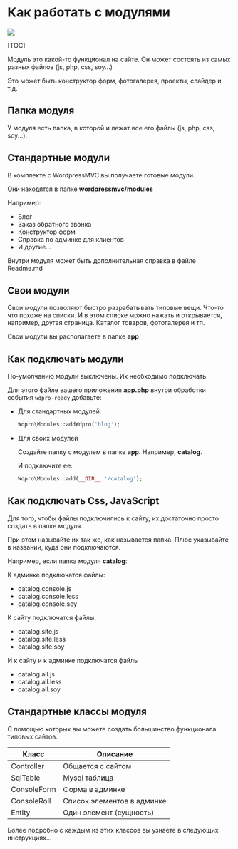 # Как работать с модулями

[![](http://img.youtube.com/vi/eG8V1iz1D_c/0.jpg)](http://www.youtube.com/watch?v=eG8V1iz1D_c "")

[TOC]

Модуль это какой-то функционал на сайте. Он может состоять из самых разных файлов (js, php, css, soy...)

Это может быть конструктор форм, фотогалерея, проекты, слайдер и т.д.



## Папка модуля

У модуля есть папка, в которой и лежат все его файлы (js, php, css, soy...).



## Стандартные модули

В комплекте с WordpressMVC вы получаете готовые модули.

Они находятся в папке **wordpressmvc/modules**

Например:

* Блог
* Заказ обратного звонка
* Конструктор форм
* Справка по админке для клиентов
* И другие...

Внутри модуля может быть дополнительная справка в файле Readme.md



## Свои модули

Свои модули позволяют быстро разрабатывать типовые вещи. Что-то что похоже на списки. И в этом списке можно нажать и открывается, например, другая страница. Каталог товаров, фотогалерея и тп.

Свои модули вы располагаете в папке **app**



## Как подключать модули

По-умолчанию модули выключены. Их необходимо подключать.

Для этого файле вашего приложения **app.php** внутри обработки события `wdpro-ready` добавьте:

* Для стандартных модулей:

  ```php
  Wdpro\Modules::addWdpro('blog');
  ```

* Для своих модулей

  Создайте папку с модулем в папке **app**. Например, **catalog**.

  И подключите ее:

  ```php
  Wdpro\Modules::add(__DIR__.'/catalog');
  ```



## Как подключать Css, JavaScript

Для того, чтобы файлы подключились к сайту, их достаточно просто создать в папке модуля.

При этом называйте их так же, как называется папка. Плюс указывайте в названии, куда они подключаются.

Например, если папка модуля **catalog**:

К админке подключатся файлы:

* catalog.console.js
* catalog.console.less
* catalog.console.soy

К сайту подключатся файлы:

* catalog.site.js
* catalog.site.less
* catalog.site.soy

И к сайту и к админке подключатся файлы

* catalog.all.js
* catalog.all.less
* catalog.all.soy



## Стандартные классы модуля

С помощью которых вы можете создать большинство функционала типовых сайтов.

| Класс       | Описание                   |
| ----------- | -------------------------- |
| Controller  | Общается с сайтом          |
| SqlTable    | Mysql таблица              |
| ConsoleForm | Форма в админке            |
| ConsoleRoll | Список элементов в админке |
| Entity      | Один элемент (сущность)    |

Более подробно с каждым из этих классов вы узнаете в следующих инструкциях...